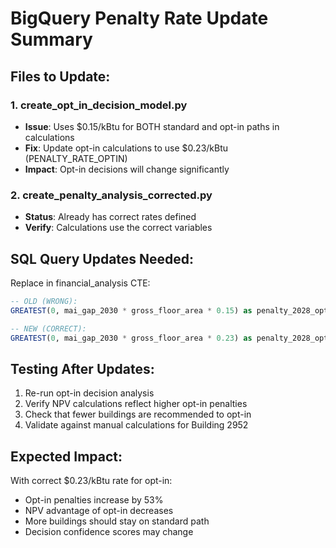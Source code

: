 
# BigQuery Penalty Rate Update Summary

## Files to Update:

### 1. create_opt_in_decision_model.py
- **Issue**: Uses $0.15/kBtu for BOTH standard and opt-in paths in calculations
- **Fix**: Update opt-in calculations to use $0.23/kBtu (PENALTY_RATE_OPTIN)
- **Impact**: Opt-in decisions will change significantly

### 2. create_penalty_analysis_corrected.py  
- **Status**: Already has correct rates defined
- **Verify**: Calculations use the correct variables

## SQL Query Updates Needed:

Replace in financial_analysis CTE:
```sql
-- OLD (WRONG):
GREATEST(0, mai_gap_2030 * gross_floor_area * 0.15) as penalty_2028_optin

-- NEW (CORRECT):
GREATEST(0, mai_gap_2030 * gross_floor_area * 0.23) as penalty_2028_optin
```

## Testing After Updates:

1. Re-run opt-in decision analysis
2. Verify NPV calculations reflect higher opt-in penalties
3. Check that fewer buildings are recommended to opt-in
4. Validate against manual calculations for Building 2952

## Expected Impact:

With correct $0.23/kBtu rate for opt-in:
- Opt-in penalties increase by 53%
- NPV advantage of opt-in decreases
- More buildings should stay on standard path
- Decision confidence scores may change

